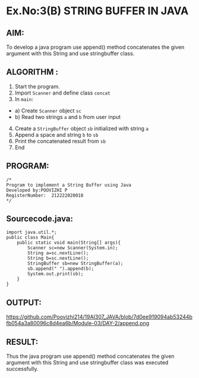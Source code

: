
# Ex.No:3(B) STRING BUFFER IN JAVA

## AIM:
To develop a java program use append() method concatenates the given argument with this String and use stringbuffer class.

## ALGORITHM :
1.	Start the program.
2.	Import `Scanner` and define class `concat`
3.	In `main`:
-	a) Create `Scanner` object `sc`
-	b) Read two strings `a` and `b` from user input
4.	Create a `StringBuffer` object `sb` initialized with string `a`
5.	Append a space and string `b` to `sb`
6.	Print the concatenated result from `sb`
7.	End

## PROGRAM:
 ```
/*
Program to implement a String Buffer using Java
Developed by:POOVIZHI P 
RegisterNumber:  212222020018
*/
```
## Sourcecode.java:
~~~
import java.util.*;
public class Main{
    public static void main(String[] args){
        Scanner sc=new Scanner(System.in);
        String a=sc.nextLine();
        String b=sc.nextLine();
        StringBuffer sb=new StringBuffer(a);
        sb.append(" ").append(b);
        System.out.print(sb);
    }
}
~~~
## OUTPUT:
https://github.com/Poovizhi214/19AI307_JAVA/blob/7d0ee919094ab53244bfb054a3a80096c8d4ea6b/Module-03/DAY-2/append.png

## RESULT:
Thus the java program use append() method concatenates the given argument with this String and use stringbuffer class was executed successfully.
